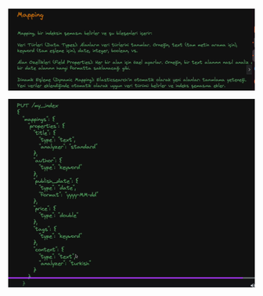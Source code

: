 

![elk-27](https://github.com/ibrahimdoss/elasticSearch/blob/main/images/elk-27.png)

![elk-28](https://github.com/ibrahimdoss/elasticSearch/blob/main/images/elk-28.png)